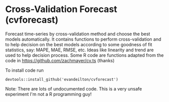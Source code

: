 # Cross-Validation Forecast (cvforecast)
Forecast time-series by cross-validation method and choose the best models automatically.
It contains functions to perform cross-validation and to help decision on the best models according to some
goodness of fit statistics, say: MAPE, MAE, RMSE, etc. Ideas like linearity and trend are used to help decision process.
Some R code are functions adapted from the code in https://github.com/zachmayer/cv.ts (thanks)

To install code run
```{R}
devtools::install_github('evandeilton/cvforecast')
```
Note: There are lots of undocumented code. This is a very unsafe experiment I'm not a R programming guy!
